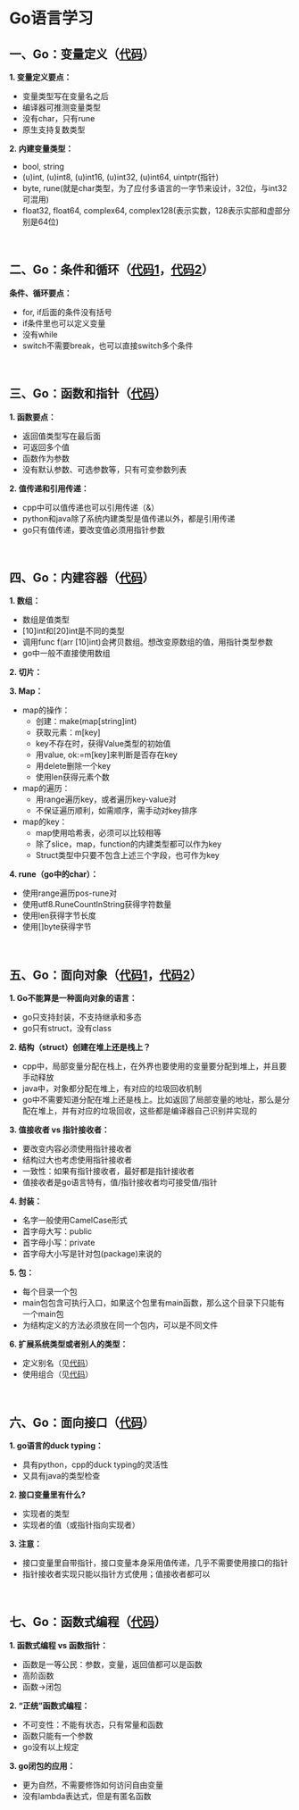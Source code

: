 # Go语言学习

## 一、Go：变量定义（[代码](https://github.com/ZzXxL1994/learngo/blob/master/basic/basic)）
**1. 变量定义要点：**
- 变量类型写在变量名之后
- 编译器可推测变量类型
- 没有char，只有rune
- 原生支持复数类型

**2. 内建变量类型：**
- bool, string
- (u)int, (u)int8, (u)int16, (u)int32, (u)int64, uintptr(指针)
- byte, rune(就是char类型，为了应付多语言的一字节来设计，32位，与int32可混用)
- float32, float64, complex64, complex128(表示实数，128表示实部和虚部分别是64位)

<br>

## 二、Go：条件和循环（[代码1](https://github.com/ZzXxL1994/learngo/tree/master/basic/branch)，[代码2](https://github.com/ZzXxL1994/learngo/tree/master/basic/loop)）
**条件、循环要点：**
- for, if后面的条件没有括号
- if条件里也可以定义变量
- 没有while
- switch不需要break，也可以直接switch多个条件

<br>

## 三、Go：函数和指针（[代码](https://github.com/ZzXxL1994/learngo/tree/master/basic/func)）
**1. 函数要点：**
- 返回值类型写在最后面
- 可返回多个值
- 函数作为参数
- 没有默认参数、可选参数等，只有可变参数列表

**2. 值传递和引用传递：**
- cpp中可以值传递也可以引用传递（&）
- python和java除了系统内建类型是值传递以外，都是引用传递
- go只有值传递，要改变值必须用指针参数

<br>

## 四、Go：内建容器（[代码](https://github.com/ZzXxL1994/learngo/tree/master/container)）
**1. 数组：**
- 数组是值类型
- [10]int和[20]int是不同的类型
- 调用func f(arr [10]int)会拷贝数组。想改变原数组的值，用指针类型参数
- go中一般不直接使用数组

**2. 切片：**

**3. Map：**
- map的操作：
  - 创建：make(map[string]int)
  - 获取元素：m[key]
  - key不存在时，获得Value类型的初始值
  - 用value, ok:=m[key]来判断是否存在key
  - 用delete删除一个key
  - 使用len获得元素个数
- map的遍历：
  - 用range遍历key，或者遍历key-value对
  - 不保证遍历顺利，如需顺序，需手动对key排序
- map的key：
  - map使用哈希表，必须可以比较相等
  - 除了slice，map，function的内建类型都可以作为key
  - Struct类型中只要不包含上述三个字段，也可作为key
  
**4. rune（go中的char）：**
- 使用range遍历pos-rune对
- 使用utf8.RuneCountInString获得字符数量
- 使用len获得字节长度
- 使用[]byte获得字节

<br>

## 五、Go：面向对象（[代码1](https://github.com/ZzXxL1994/learngo/tree/master/tree)，[代码2](https://github.com/ZzXxL1994/learngo/tree/master/queue)）
**1. Go不能算是一种面向对象的语言：**
- go只支持封装，不支持继承和多态
- go只有struct，没有class

**2. 结构（struct）创建在堆上还是栈上？**
- cpp中，局部变量分配在栈上，在外界也要使用的变量要分配到堆上，并且要手动释放
- java中，对象都分配在堆上，有对应的垃圾回收机制
- go中不需要知道分配在堆上还是栈上。比如返回了局部变量的地址，那么是分配在堆上，并有对应的垃圾回收，这些都是编译器自己识别并实现的

**3. 值接收者 vs 指针接收者：**
- 要改变内容必须使用指针接收者
- 结构过大也考虑使用指针接收者
- 一致性：如果有指针接收者，最好都是指针接收者
- 值接收者是go语言特有，值/指针接收者均可接受值/指针

**4. 封装：**
- 名字一般使用CamelCase形式
- 首字母大写：public
- 首字母小写：private
- 首字母大小写是针对包(package)来说的

**5. 包：**
- 每个目录一个包
- main包包含可执行入口，如果这个包里有main函数，那么这个目录下只能有一个main包
- 为结构定义的方法必须放在同一个包内，可以是不同文件

**6. 扩展系统类型或者别人的类型：**
- 定义别名（见[代码](https://github.com/ZzXxL1994/learngo/blob/master/queue/queue.go)）
- 使用组合（见[代码](https://github.com/ZzXxL1994/learngo/blob/master/tree/entry/entry.go)）

<br>

## 六、Go：面向接口（[代码](https://github.com/ZzXxL1994/learngo/tree/master/retriever)）
**1. go语言的duck typing：**
- 具有python，cpp的duck typing的灵活性
- 又具有java的类型检查

**2. 接口变量里有什么?**
- 实现者的类型
- 实现者的值（或指针指向实现者）

**3. 注意：**
- 接口变量里自带指针，接口变量本身采用值传递，几乎不需要使用接口的指针
- 指针接收者实现只能以指针方式使用；值接收者都可以

<br>

## 七、Go：函数式编程（[代码](https://github.com/ZzXxL1994/learngo/tree/master/functional)）
**1. 函数式编程 vs 函数指针：**
- 函数是一等公民：参数，变量，返回值都可以是函数
- 高阶函数
- 函数->闭包

**2. “正统”函数式编程：**
- 不可变性：不能有状态，只有常量和函数
- 函数只能有一个参数
- go没有以上规定

**3. go闭包的应用：**
- 更为自然，不需要修饰如何访问自由变量
- 没有lambda表达式，但是有匿名函数







